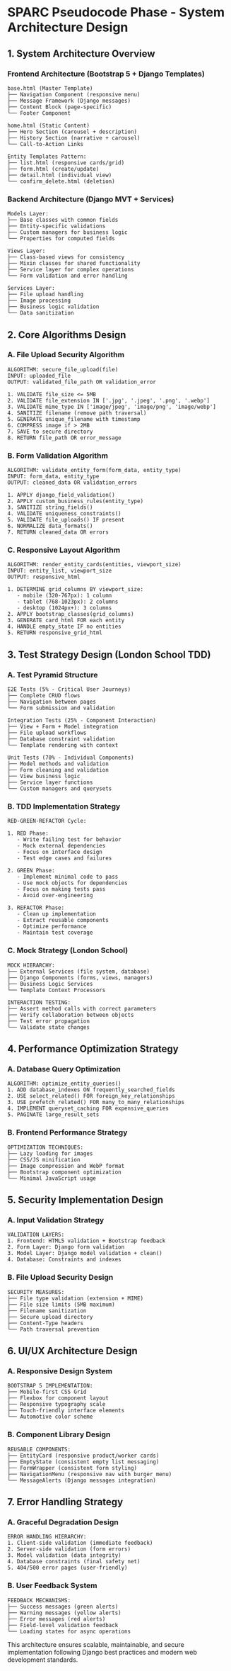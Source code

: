 # SPARC Pseudocode Phase - System Architecture Design

## 1. System Architecture Overview

### Frontend Architecture (Bootstrap 5 + Django Templates)
```
base.html (Master Template)
├── Navigation Component (responsive menu)
├── Message Framework (Django messages)
├── Content Block (page-specific)
└── Footer Component

home.html (Static Content)
├── Hero Section (carousel + description)
├── History Section (narrative + carousel)
└── Call-to-Action Links

Entity Templates Pattern:
├── list.html (responsive cards/grid)
├── form.html (create/update)
├── detail.html (individual view)
└── confirm_delete.html (deletion)
```

### Backend Architecture (Django MVT + Services)
```
Models Layer:
├── Base classes with common fields
├── Entity-specific validations
├── Custom managers for business logic
└── Properties for computed fields

Views Layer:
├── Class-based views for consistency
├── Mixin classes for shared functionality
├── Service layer for complex operations
└── Form validation and error handling

Services Layer:
├── File upload handling
├── Image processing
├── Business logic validation
└── Data sanitization
```

## 2. Core Algorithms Design

### A. File Upload Security Algorithm
```
ALGORITHM: secure_file_upload(file)
INPUT: uploaded_file
OUTPUT: validated_file_path OR validation_error

1. VALIDATE file_size <= 5MB
2. VALIDATE file_extension IN ['.jpg', '.jpeg', '.png', '.webp']
3. VALIDATE mime_type IN ['image/jpeg', 'image/png', 'image/webp']
4. SANITIZE filename (remove path traversal)
5. GENERATE unique_filename with timestamp
6. COMPRESS image if > 2MB
7. SAVE to secure directory
8. RETURN file_path OR error_message
```

### B. Form Validation Algorithm
```
ALGORITHM: validate_entity_form(form_data, entity_type)
INPUT: form_data, entity_type
OUTPUT: cleaned_data OR validation_errors

1. APPLY django_field_validation()
2. APPLY custom_business_rules(entity_type)
3. SANITIZE string_fields()
4. VALIDATE uniqueness_constraints()
5. VALIDATE file_uploads() IF present
6. NORMALIZE data_formats()
7. RETURN cleaned_data OR errors
```

### C. Responsive Layout Algorithm
```
ALGORITHM: render_entity_cards(entities, viewport_size)
INPUT: entity_list, viewport_size
OUTPUT: responsive_html

1. DETERMINE grid_columns BY viewport_size:
   - mobile (320-767px): 1 column
   - tablet (768-1023px): 2 columns  
   - desktop (1024px+): 3 columns
2. APPLY bootstrap_classes(grid_columns)
3. GENERATE card_html FOR each entity
4. HANDLE empty_state IF no entities
5. RETURN responsive_grid_html
```

## 3. Test Strategy Design (London School TDD)

### A. Test Pyramid Structure
```
E2E Tests (5% - Critical User Journeys)
├── Complete CRUD flows
├── Navigation between pages
└── Form submission and validation

Integration Tests (25% - Component Interaction)
├── View + Form + Model integration
├── File upload workflows
├── Database constraint validation
└── Template rendering with context

Unit Tests (70% - Individual Components)
├── Model methods and validation
├── Form cleaning and validation
├── View business logic
├── Service layer functions
└── Custom managers and querysets
```

### B. TDD Implementation Strategy
```
RED-GREEN-REFACTOR Cycle:

1. RED Phase:
   - Write failing test for behavior
   - Mock external dependencies
   - Focus on interface design
   - Test edge cases and failures

2. GREEN Phase:
   - Implement minimal code to pass
   - Use mock objects for dependencies
   - Focus on making tests pass
   - Avoid over-engineering

3. REFACTOR Phase:
   - Clean up implementation
   - Extract reusable components
   - Optimize performance
   - Maintain test coverage
```

### C. Mock Strategy (London School)
```
MOCK HIERARCHY:
├── External Services (file system, database)
├── Django Components (forms, views, managers)
├── Business Logic Services
└── Template Context Processors

INTERACTION TESTING:
├── Assert method calls with correct parameters
├── Verify collaboration between objects
├── Test error propagation
└── Validate state changes
```

## 4. Performance Optimization Strategy

### A. Database Query Optimization
```
ALGORITHM: optimize_entity_queries()
1. ADD database_indexes ON frequently_searched_fields
2. USE select_related() FOR foreign_key_relationships
3. USE prefetch_related() FOR many_to_many_relationships
4. IMPLEMENT queryset_caching FOR expensive_queries
5. PAGINATE large_result_sets
```

### B. Frontend Performance Strategy
```
OPTIMIZATION TECHNIQUES:
├── Lazy loading for images
├── CSS/JS minification
├── Image compression and WebP format
├── Bootstrap component optimization
└── Minimal JavaScript usage
```

## 5. Security Implementation Design

### A. Input Validation Strategy
```
VALIDATION LAYERS:
1. Frontend: HTML5 validation + Bootstrap feedback
2. Form Layer: Django form validation
3. Model Layer: Django model validation + clean()
4. Database: Constraints and indexes
```

### B. File Upload Security Design
```
SECURITY MEASURES:
├── File type validation (extension + MIME)
├── File size limits (5MB maximum)
├── Filename sanitization
├── Secure upload directory
├── Content-Type headers
└── Path traversal prevention
```

## 6. UI/UX Architecture Design

### A. Responsive Design System
```
BOOTSTRAP 5 IMPLEMENTATION:
├── Mobile-first CSS Grid
├── Flexbox for component layout
├── Responsive typography scale
├── Touch-friendly interface elements
└── Automotive color scheme
```

### B. Component Library Design
```
REUSABLE COMPONENTS:
├── EntityCard (responsive product/worker cards)
├── EmptyState (consistent empty list messaging)
├── FormWrapper (consistent form styling)
├── NavigationMenu (responsive nav with burger menu)
└── MessageAlerts (Django messages integration)
```

## 7. Error Handling Strategy

### A. Graceful Degradation Design
```
ERROR HANDLING HIERARCHY:
1. Client-side validation (immediate feedback)
2. Server-side validation (form errors)
3. Model validation (data integrity)
4. Database constraints (final safety net)
5. 404/500 error pages (user-friendly)
```

### B. User Feedback System
```
FEEDBACK MECHANISMS:
├── Success messages (green alerts)
├── Warning messages (yellow alerts)  
├── Error messages (red alerts)
├── Field-level validation feedback
└── Loading states for async operations
```

This architecture ensures scalable, maintainable, and secure implementation following Django best practices and modern web development standards.